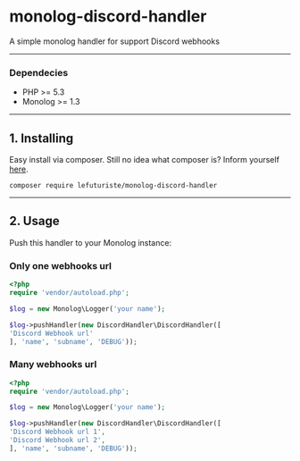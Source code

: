 # monolog-discord-handler

A simple monolog handler for support Discord webhooks

-------------------------------------------------

### Dependecies

- PHP >= 5.3
- Monolog >= 1.3

-------------------------------------------------

## 1. Installing

Easy install via composer. Still no idea what composer is? Inform yourself [here](http://getcomposer.org).

```composer require lefuturiste/monolog-discord-handler```

-------------------------------------------------

## 2. Usage

Push this handler to your Monolog instance:

### Only one webhooks url

```php
<?php
require 'vendor/autoload.php';

$log = new Monolog\Logger('your name');

$log->pushHandler(new DiscordHandler\DiscordHandler([
'Discord Webhook url'
], 'name', 'subname', 'DEBUG'));

```

### Many webhooks url


```php
<?php
require 'vendor/autoload.php';

$log = new Monolog\Logger('your name');

$log->pushHandler(new DiscordHandler\DiscordHandler([
'Discord Webhook url 1',
'Discord Webhook url 2',
], 'name', 'subname', 'DEBUG'));

```
